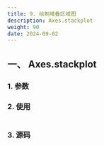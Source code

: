 ```yaml
---
title: 9. 绘制堆叠区域图
description: Axes.stackplot
weight: 90
date: 2024-09-02
---
```

<style>
th, td {
  border: 1px solid rgb(190, 190, 190);
}
</style>


## 一、 Axes.stackplot


### 1. 参数




### 2. 使用



```python


```


### 3. 源码
```python

```




